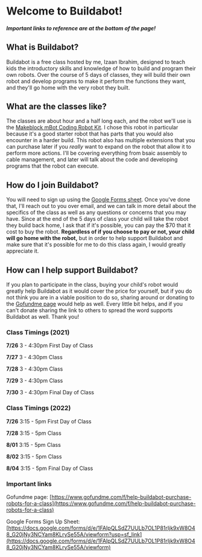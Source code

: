 # Welcome to Buildabot!
##### Important links to reference are at the bottom of the page!
## What is Buildabot?
Buildabot is a free class hosted by me, Izaan Ibrahim, designed to teach kids the introductory skills and knowledge of how to build and program their own robots. Over the course of 5 days of classes, they will build their own robot and develop programs to make it perform the functions they want, and they'll go home with the very robot they built.
## What are the classes like?
The classes are about hour and a half long each, and the robot we'll use is the [Makeblock mBot Coding Robot Kit](https://www.amazon.com/Makeblock-Mechanical-Entry-Level-Programming-Creativity/dp/B00SK5RUQY/ref=sr_1_2_sspa?dchild=1&keywords=robotics+set&qid=1625732033&sr=8-2-spons&psc=1&spLa=ZW5jcnlwdGVkUXVhbGlmaWVyPUFJRk5ENkg2U1o0QzImZW5jcnlwdGVkSWQ9QTEwMTI3MzkyTFlHVjRPWVpZVVZRJmVuY3J5cHRlZEFkSWQ9QTAyNTg2MjYzSjNTM1NZWjRHOTM2JndpZGdldE5hbWU9c3BfYXRmJmFjdGlvbj1jbGlja1JlZGlyZWN0JmRvTm90TG9nQ2xpY2s9dHJ1ZQ). I chose this robot in particular because it's a good starter robot that has parts that you would also encounter in a harder build. This robot also has multiple extensions that you can purchase later if you *really* want to expand on the robot that allow it to perform more actions. I'll be covering everything from bsaic assembly to cable management, and later will talk about the code and developing programs that the robot can execute. 
## How do I join Buildabot?
You will need to sign up using the [Google Forms sheet](https://docs.google.com/forms/d/e/1FAIpQLSdZ7UULb7OL1P81rIjk9xW8O48_G20jNy3NCYam8KLrySe55A/viewform?usp=sf_link). Once you've done that, I'll reach out to you over email, and we can talk in more detail about the specifics of the class as well as any questions or concerns that you may have. Since at the end of the 5 days of class your child will take the robot they build back home, I ask that if it's possible, you can pay the $70 that it cost to buy the robot. **Regardless of if you choose to pay or not, your child will go home with the robot,** but in order to help support Buildabot and make sure that it's possible for me to do this class again, I would greatly appreciate it. 
## How can I help support Buildabot?
If you plan to participate in the class, buying your child's robot would greatly help Buildabot as it would cover the price for yourself, but if you do not think you are in a viable position to do so, sharing around or donating to the [Gofundme page](https://gofundme.com/f/help-buildabot-purchase-robots-for-a-class) would help as well. Every little bit helps, and if you can't donate sharing the link to others to spread the word supports Buildabot as well. Thank you!


### Class Timings (**2021**)
**7/26** 3 - 4:30pm          First Day of Class

**7/27** 3 - 4:30pm          Class

**7/28** 3 - 4:30pm          Class

**7/29** 3 - 4:30pm          Class

**7/30** 3 - 4:30pm          Final Day of Class

### Class Timings (**2022**)
**7/26** 3:15 - 5pm          First Day of Class

**7/28** 3:15 - 5pm          Class

**8/01** 3:15 - 5pm          Class

**8/02** 3:15 - 5pm          Class

**8/04** 3:15 - 5pm          Final Day of Class

### Important links
Gofundme page: [https://www.gofundme.com/f/help-buildabot-purchase-robots-for-a-class](https://www.gofundme.com/f/help-buildabot-purchase-robots-for-a-class)

Google Forms Sign Up Sheet: [https://docs.google.com/forms/d/e/1FAIpQLSdZ7UULb7OL1P81rIjk9xW8O48_G20jNy3NCYam8KLrySe55A/viewform?usp=sf_link](https://docs.google.com/forms/d/e/1FAIpQLSdZ7UULb7OL1P81rIjk9xW8O48_G20jNy3NCYam8KLrySe55A/viewform)
